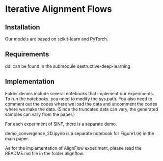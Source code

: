 # Iterative Alignment Flows



## Installation

Our models are based on scikit-learn and PyTorch.

## Requirements

ddl can be found in the submodule destructive-deep-learning

## Implementation

Folder demos include several notebooks that implement our experiments. To run the notebooks, you need to modify the sys.path. You also need to comment out the codes where we load the data and uncomment the codes where we make the data. (Since the truncated data can vary, the generated samples can vary from the paper.)

For each experiment of SINF, there is a separate demo.

demo_convergence_2D.ipynb is a separate notebook for Figure1.(e) in the main paper.

As for the implementation of AlignFlow experiment, please read the README.md file in the folder alignflow.
